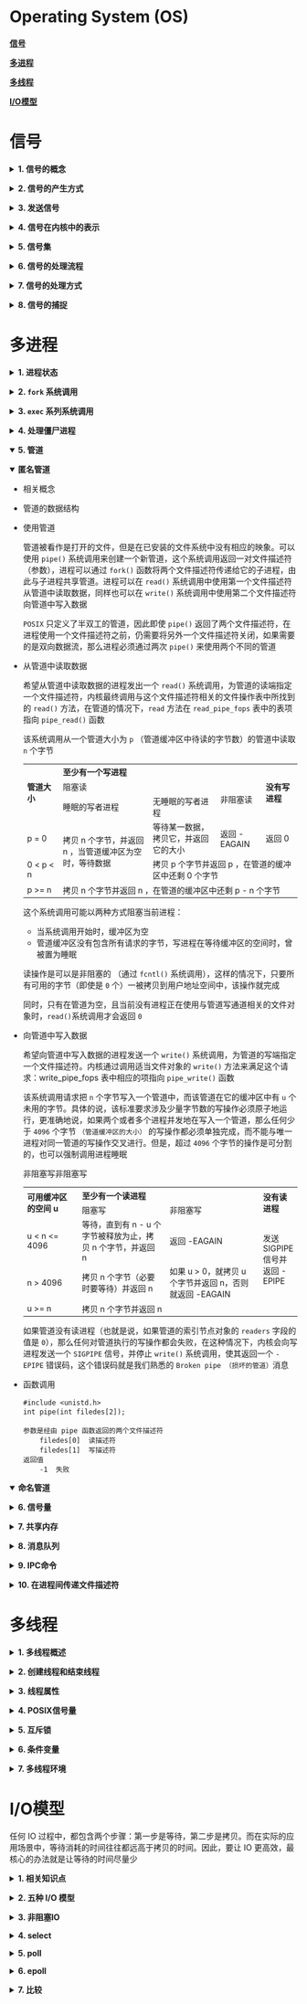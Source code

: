 # Operating System (OS)

[**信号**](#信号)

[**多进程**](#多进程)

[**多线程**](#多线程)

[**I/O模型**](#I/O模型)

# **信号**

<b><details><summary>1. 信号的概念</summary></b>

#### **1.1 基本概念**

  信号是由用户，系统或进程发送给目标进程的信息，以通知目标进程某个状态的转变或系统异常

  信号是在软件层次上对中断机制的一种模拟，在原理上，一个进程收到一个信号与处理器收到一个中断请求可以说是一样的。信号是异步的，一个进程不必通过任何操作来等待信号的到达，事实上，进程也不知道信号到底什么时候到达

  信号是进程间通信机制中唯一的异步通信机制，可以看作是异步通知，通知接收信号的进程有哪些事情发生了。信号机制经过POSIX实时扩展后，功能更加强大，除了基本通知功能外，还可以传递附加信息


#### **1.2 信号分类**

<b><details><summary>可靠性方面：**可靠信号**与**不可靠信号**</summary></b>

`Linux` 信号机制基本上是从 `Unix` 系统中继承过来的。早期 `Unix` 系统中的信号机制比较简单和原始，信号值小于`SIGRTMIN` 的信号都是 **不可靠信号**。这就是不可靠信号的来源。它的主要问题是**信号可能丢失**


随着时间的发展，实践证明了有必要对信号的原始机制加以改进和扩充。由于原来定义的信号已有许多应用，不好再做改动，最终只好又新增加了一些信号，并在一开始就把它们定义为 **可靠信号**，这些信号 **支持排队，不会丢失**


信号值位于 `SIGRTMIN` 和 `SIGRTMAX` 之间的信号都是 **可靠信号** ，**可靠信号克服了信号可能丢失的问题*。** `Linux` 在支持新版本的 信号安装函数 `sigation()` 以及 信号发送函数 ` sigqueue()` 的同时，仍然支持早期的 `signal() ` 信号安装函数 ，支持 信号发送函数 `kill()`


**信号的可靠与不可靠只与信号值有关，与信号的发送及安装函数无关。** 目前 `linux` 中的 `signal()` 是通过 `sigation()` 函数实现的，因此，即使通过 `signal()` 安装的信号，在信号处理函数的结尾也不必再调用一次信号安装函数。同时，由 `signal()` 安装的实时信号支持排队，同样不会丢失

对于目前 `linux` 的两个信号安装函数：`signal()` 及 `sigaction()` 来说，它们都不能把 `SIGRTMIN` 以前的信号变成可靠信号（都不支持排队，仍有可能丢失，仍然是不可靠信号），而且对 `SIGRTMIN` 以后的信号都支持排队。这两个函数的最大区别在于，**经过 `sigaction` 安装的信号都能传递信息给信号处理函数，而经过 `signal` 安装的信号不能向信号处理函数传递信息。对于信号发送函数来说也是一样的**

</details>

<b><details><summary>与时间关系上：**实时信号**与 **非实时信号**</summary></b>

早期 `Unix` 系统只定义了 `32` 种信号，前 `32` 种信号已经有了预定义值，每个信号有了确定的用途及含义，并且每种信号都有各自的缺省动作。如按键盘的 `CTRL ^C` 时，会产生 `SIGINT` 信号，对该信号的默认反应就是进程终止。后`32` 个信号表示**实时信号**，等同于前面阐述的可靠信号。这保证了发送的多个实时信号都被接收。

**非实时信号都不支持排队，都是不可靠信号；实时信号都支持排队，都是可靠信号。**
</details>

#### **1.3 信号查看**

  信号定义在`signal.h`头文件中，信号名都定义为正整数

  在Linux中可以通过`kill -l`查看信号名及序号，信号从`1`开始编号，不存在`0`号信号

</details>


<b><details><summary>2. 信号的产生方式</summary></b>

- **对于前台进程，用户可以通过输入特殊终端字符来为它发送信号。** 比如输入`Ctrl + C`通常会给进程发送一个中断信号(SIGINT)，`Ctrl + Z`会发送`SIGTSTP`信号
- **系统异常，** 比如非法内存访问
- **系统状态变化，** 比如`alarm`定时器到期将引起`SIGALRM`信号
- **运行kill命令或调用kill函数**

</details>

<b><details><summary>3. 发送信号</summary></b>

#### **3.1 通过按键发送信号**

- `Ctrl + C` 发送 `SIGINT`
- `Ctrl + Z` 发送 `SIGTSTP`
- `Ctrl + \` 发送 `SIGQUIT`
- ......

#### **3.2 通过系统调用发送信号**

<b><details><summary>**`kill` 函数**，可以给一个指定的进程发送信号</summary></b>

  ```c++
  #include <signal.h>
  int kill(pid_t pid, int sig);
  ```

    - `pid` 指定目标进程
    
        `pid > 0 `   信号发给PID为`pid`的进程
    
        `pid = 0`   信号发给本进程组内的其他进程
    
        `pid = -1`  信号发给除init进程外的所有进程，但发送者需要有对目标进程发送信号的权限
    
        `pid < -1`  信号发给组ID为`-pid`的进程组中的所有成员
    
    - `sig` 指定信号
    
        Linux定义的信号值都大于`0`， 如果 `sig = 0` ，则 kill 函数不发任何信号
    
    - 返回值
    
        `0`   函数成功
    
        `-1`  函数失败，并设置`errno`
    
        `errno`含义：
    
        `EINVAL`   无效的信号
    
        `EPERM`    该进程没有权限发送信号给任何一个目标进程
    
        `ESRCH`    目标进程或进程组不存在

</details>

<b><details><summary>**`raise`函数**，可以给当前进程发送信号(给自己)</summary></b>

  ```c++
  #include <signal.h>
  int raise(int signo);
  ```
  - `signo`  要发送的信号

  - 返回值

    ` 0`   成功

    `-1` 失败
</details>

<b><details><summary>**`alarm`函数**，在进程中设置一个定时器，当定时器指定的时间到时，它向进程发送 `SIGALRM` 信号</summary></b>

  ```c++
  #include <unistd.h>
  unsigned int alarm(unsigned int seconds);
  ```

  - `seconds`  指定定时器的秒数，`seconds = 0` ，取消定时器，并返回剩余时间

  - 返回值

    `≥0`，如果调用此`alarm`前，进程已经设置了闹钟时间，则返回上一个闹钟时间的剩余时间，否则返回`0`

    `-1`，失败

</details>

**简单示例**

<b><details><summary> 通过 `kill` 函数发送信号 </summary></b>

  ```C++
  #include <iostream>
  #include <errno.h>
  #include <unistd.h>
  #include <signal.h>
  using namespace std;
  int main()
  {
      int pid = fork();
      if (pid < 0)
      {
          perror("error for fork");
      }
      else if (pid == 0)
      {
          while(1)
          {
              sleep(10);
              cout << "I am child , my pid is: " << getpid() << endl;
          }
      }
      else
      {
          sleep(15);
          cout << "I am father , my pid is: " << getpid() << endl;
          kill(pid, SIGQUIT); //父进程向子进程发送SIGQUIT信号
      }
      return 0;
  }

  //运行结果
  I am child , my pid is: 22330
  I am father , my pid is: 22329

  //通过strace命令查看进程执行时的系统调用和接收到的信号
  sudo strace -p  22330 > a.txt

  //a.txt
  strace: Process 22330 attached
  restart_syscall(<... resuming interrupted nanosleep ...>) = 0
  fstat(1, {st_mode=S_IFCHR|0620, st_rdev=makedev(136, 0), ...}) = 0
  mmap(NULL, 4096, PROT_READ|PROT_WRITE, MAP_PRIVATE|MAP_ANONYMOUS, -1, 0) = 0x7f759205d000
  write(1, "I am child , my pid is: 22330\n", 30) = 30
  rt_sigprocmask(SIG_BLOCK, [CHLD], [], 8) = 0
  rt_sigaction(SIGCHLD, NULL, {sa_handler=SIG_DFL, sa_mask=[], sa_flags=0}, 8) = 0
  rt_sigprocmask(SIG_SETMASK, [], NULL, 8) = 0
  nanosleep({tv_sec=10, tv_nsec=0}, {tv_sec=5, tv_nsec=312703}) = ? ERESTART_RESTARTBLOCK (Interrupted by signal)
  --- SIGQUIT {si_signo=SIGQUIT, si_code=SI_USER, si_pid=22329, si_uid=1003} ---
  +++ killed by SIGQUIT +++

  //在倒数第二行，接收到了来自父进程22329的信号SIGQUIT，子进程退出
  ```
</details>

<b><details><summary>  通过 `raise` 发送信号 </summary></b>
  ```C++
  #include <iostream>
  #include <errno.h>
  #include <unistd.h>
  #include <signal.h>
  using namespace std;
  int main()
  {
      while(1)
      {
          cout << "my pid is: " << getpid() << endl;
          sleep(10);
          raise(SIGQUIT);
      }
      return 0;
  }

  // 运行结果
  my pid is: 25780
  Quit

  //通过strace命令查看进程执行时的系统调用和接收到的信号
  sudo strace -p 25780 -o a.txt

  //a.txt
  restart_syscall(<... resuming interrupted nanosleep ...>) = 0
  tgkill(25780, 25780, SIGQUIT)           = 0
  --- SIGQUIT {si_signo=SIGQUIT, si_code=SI_TKILL, si_pid=25780, si_uid=1003} ---
  +++ killed by SIGQUIT +++

  //可以看到在倒数第二行，进程自己给自己发送了SIGQUIT信号
  ```
</details>


<b><details><summary>  通过 `alarm` 发送信号 </summary></b>
  ```c++
  #include <iostream>
  #include <unistd.h>
  #include <signal.h>
  using namespace std;
  int main()
  {
      int i = 5;
      alarm(5);
      while(1)
      {
          cout << i << endl;
          sleep(1);
          i--;
      }
      return 0;
  }

  //运行结果
  5
  4
  3
  2
  1
  Alarm clock
  ```
</details>


</details>

<b><details><summary>4. 信号在内核中的表示</summary></b>


#### **4.1 相关概念**

- 实际执行信号的处理动作称为`信号递达(Delivery)`
- 信号从产生到递达之间的状态,称为`信号未决(Pending)`
- 进程可以选择`阻塞(Block)`某个信号，被阻塞的信号产生时将保持在未决状态，直到进程解除对此信号的阻塞，才执行递达的动作。
- 注意，阻塞和忽略是不同的，只要信号被阻塞，它就不会递达，只有在解除阻塞后才传递它。而忽略一个信号总是被传递，只是没有进一步的操作

#### **4.2 信号相关的数据结构**

​	![sig](https://github.com/Mmmmmmi/MyNote/blob/master/resource/sig_struct1.png)

   <b><details><summary> 信号相关的字段 </summary></b>

<table>
<tr>
    <th width=30%>类型</th>
    <th width=10%>字段</th>
    <th width=60%>描述</th>
</tr>
<tr>
    <td>struct signal_struct *</td>
    <td> signal</td>
    <td>指向进程的信号描述符的指针</td>
</tr>
<tr>
    <td>struct sighand_struct *</td>
    <td>sighand</td>
    <td>指向进程的信号处理程序描述符的指针</td>
</tr>
<tr>
    <td>sigset_t</td>
    <td>blocked/real_blocked</td>
    <td>表示被阻塞信号的掩码，real_blocked表示临时掩码</td>
</tr>
<tr>
    <td>struct sigpending</td>
    <td>pending</td>
    <td>存放私有挂起信号的数据结构</td>
</tr>
<tr>
    <td>unsigned long</td>
    <td>sas_ss_sp</td>
    <td>信号处理程序备用堆栈的地址</td>
</tr>
<tr>
    <td>size_t</td>
    <td>sas_ss_size</td>
    <td>信号处理程序备用堆栈的大小</td>
</tr>
<tr>
    <td>int (*) (void *)</td>
    <td>notifier</td>
    <td>指向一个函数的指针，设备驱动程序用该函数阻塞进程的某些信号</td>
</tr>
<tr>
    <td>void *</td>
    <td>notifier_data</td>
    <td>指向notifier函数(表中的前一个字段)，可能使用的数据</td>
</tr>
<tr>
    <td>sigset_t *</td>
    <td>notifier_mask</td>
    <td>设备驱动程序通过notifier函数所阻塞的信号的位掩码</td>
</tr>
</table>

`blocked`字段存放进程当前阻塞的信号。它是一个`sigset_t`数组，每种信号类型对应一个元素：


```c++
typedef struct {
	unsigned long sig[2];
}sigset_t
```

因为每个无符号长整数由`32`位组成，所以在Linux中可以声明的信号最大数是`64`(`_NSIG`宏表示这个值)。没有值为`0`的信号，因此，信号的编号对应于`sigset_t`类型变量中相应位下标加`1`

每个信号只有一个`bit`的未决标志，非`0`即`1`，不记录该信号产生了多少次，阻塞标志也是这样表示的。因此，未决和阻塞标志可以用相同的数据类型 `sigset_t` 来存储,`sigset_t` 称为**信号集**，这个类型可以表示每个信号的`有效` 或 `无效`状态，在阻塞信号集中`有效`和`无效`的含义是该信号是否被阻塞，而在未决信号集中`有效`和`无效`的含义是该信号是否处于未决状态。阻塞信号集也叫做当前进程的 ` 信号屏蔽字(Signal Mask) ` ，这⾥里的屏蔽应该理解为阻塞而不是忽略

`signal` 字段指向信号描述符(一个 ` signal_struct `类型的结构)，用来跟踪共享挂起信号。实际上，信号描述符还包括与信号处理关系并不密切的一些字段，如：每进程的资源限制数组 ` rlim ` ，分别用于存放进程的组领头进程和会话领头进程 ` PID ` 的字段 ` pgrp ` 和 ` session ` 。实际上，**信号描述符被属于同一线程组的所有进程共享 ，也就是被调用`clone() `系统调用创建的所有进程共享 ，因此，对属于同一线程组的每个进程而言，信号描述符中的字段必须都是相同的**

</details>

<b><details><summary> 信号描述符中与信号处理有关的字段 </summary></b>

<table>
<tr>
    <th width=30%>类型</th>
    <th width=10%>字段</th>
    <th width=60%>描述</th>
</tr>
<tr>
    <td>atomic_t</td>
    <td>count</td>
    <td>信号描述符的使用计数器</td>
</tr>
<tr>
    <td>atomic_t</td>
    <td>live</td>
    <td>线程组中的活动进程的数量</td>
</tr>
<tr>
    <td>wait_queue_head_t</td>
    <td>wait_chldexit</td>
    <td>在系统调用wait4()中睡眠的进程的等待队列</td>
</tr>
<tr>
    <td>struct task_struct *</td>
    <td>curr_target</td>
    <td>接收信号的线程组中最后一个进程的描述符</td>
</tr>
<tr>
    <td>struct sigpending</td>
    <td>shared_pending</td>
    <td>存放共享挂起信号的数据结构</td>
</tr>
<tr>
    <td>int</td>
    <td>group_exit_code</td>
    <td>线程组的进程终止代码</td>
</tr>
<tr>
    <td>struct task_struct *</td>
    <td>group_exit_task</td>
    <td>在杀死整个线程组的时候使用</td>
</tr>
<tr>
    <td>int</td>
    <td>notify_count</td>
    <td>在杀死整个线程组的时候使用</td>
</tr>
<tr>
    <td>int</td>
    <td>group_stop_count</td>
    <td>在停止整个线程组的时候使用</td>
</tr>
<tr>
   <td>unsigned int</td>
   <td>flags</td>
   <td>在传递修改进程状态的时候使用的标志</td>
</tr>
</table>

`sighand`字段指向信号处理程序描述符(一个`sighand_struct`类型的结构)，描述每个信号必须怎样被线程组处理。**在调用clone()系统调用时，设置`CLONE_SIGHAND`标志，信号处理程序描述符就可以由几个进程共享**

</details>

<b><details><summary> 信号处理程序描述符的字段 </summary></b>

<table>
    <tr>
    <th width=30%>类型</th>
    <th width=10%>字段</th>
    <th width=60%>描述</th>
</tr>
<tr>
    <td>atomic_t</td>
    <td>count</td>
    <td>信号处理程序描述符的使用计数器</td>
</tr>
<tr>
    <td>struct k_sigaction [64]</td>
    <td>action</td>
    <td>说明在所传递信号上执行操作的结构数组</td>
</tr>
<tr>
    <td>spinlock_t</td>
    <td>siglock</td>
    <td>保护信号描述符和信号处理程序描述符的自旋锁</td>
</tr>
</table>

描述符的 `count` 字段表示共享该结构的进程个数。**在一个POSIX的多线程应用中，线程组中的所有轻量级进程都引用相同的信号描述符和信号处理程序的描述符**

</details>
</details>

<b><details><summary>5. 信号集</summary></b>

<b><details><summary>信号集函数</summary></b>

Linux用数据结构 ` sigset_t ` 来表示一组信号，前面已经说过它的定义，Linux提供了一组函数来设置、修改、删除和查询信号集。

```c++
#include <signal.h>
int sigemptyset(sigset_t *set); 	/* 清空信号集 */
int sigfillset(sigset_t *set); 		/* 在信号集中设置所有信号 */
int sigaddset (sigset_t *set, int signo); /* 将信号 _signo 添加至信号集中 */
int sigdelset(sigset_t *set, int signo);  /* 将信号 _signo 从信号集中删除 */
int sigismember（const sigset_t *set, int signo); /* 测试 _signo 是否在信号集中 */
```
在使用 `sigset_t` 之前，一定要调用 `sigmptyset` 或 `sigfillset` 做初始化，使信号集处于确定的状态。初始化 `sigset_t` 变量之后就可以再调用 `sigaddset` 和 `sigdelset` 在该信号集中添加或删除某种有效信号

前四个函数都是成功返回 `0` ,出错返回 `-1` 。 `sigismember` 是一个布尔函数，用于判断一个信号集的有效信号中是否包含某种信号，若包含则返回 `1` 。不包含则返回 `0` ，出错返回 `-1`

</details>

<b><details><summary>进程信号掩码</summary></b>

调用`sigprocmask`可以读取或更改进程的信号屏蔽字 (阻塞信号集)

```c++
#include <signal.h>
int sigprocmask(int _how, sigset_t *_set, sigset_t *_oset);
```

`_set` 参数指定新的信号掩码，`_oset` 参数输出原来的信号掩码(如果不为  `NULL` )的话

如果 `_set` 参数不为 `NULL`，则 `_how` 参数指定设置进程信号掩码的方式可为以下三种：

<table>
<tr>
    <th width=20%>_how 参数</th>
    <th width =80%>含义</th>
</tr>
 <tr>
     <td> SIG_BLOCK </td>
     <td> 新的进程信号掩码是其当前值和 _set 指定信号集的并集 </td>
</tr>
<tr>
    <td> SIG_UNBLOCK </td>
    <td> 新的进程信号掩码是其当前值和 ~_set 信号集的交集，因此 _set 指定的信号集将不被屏蔽 </td>
</tr>
<tr>
    <td> SIG_SETMASK </td>
    <td> 直接将进程信号掩码设置为 _set </td>
</tr>
</table>

如果 `_set` 为 `NULL`，则进程信号掩码不变，此时我们仍然可以利用 `_oset` 参数来获得进程当前的信号掩码

sigprocmask 成功时返回 `0` ，失败返回 `-1` 并设置  `errno` 

</details>

<b><details><summary>被挂起的信号</summary></b>

设置进程信号掩码之后，被屏蔽的信号将不能再被进程接收。如果给进程发送一个被屏蔽的信号，则操作系统将给该信号设置为进程的一个被挂起的信号(未决状态)。如果我们取消对被挂起信号的屏蔽，则它能立即被进程接收到。

```c++
#include <signal.h>
int sigpending(sigset_t * set)
```

`set`  用于保存被挂起的信号集。如果进程多次接收到同一个被挂起的信号，`sigpending` 函数也只能反映一次。并且当我们再次使用 `sigprocmask` 使能该挂起信号时，该信号的处理函数也只能被触发一次

`sigpending` 成功时，返回 `0`  ，失败时返回 `-1` 并设置 `errno` 

</details>
</details>

<b><details><summary>6. 信号的处理流程</summary></b>

对于一个完整的信号生命周期(从信号发送到相应的处理函数执行完毕)来说，可以分为三个阶段：**信号产生** ， **信号在进程中注册** ，**信号的执行和注销**

<b><details><summary>信号产生</summary></b>

即上面介绍到的`2` ，`3`点

</details>

<b><details><summary>信号在进程中注册</summary></b>

在进程表的表项中有一个软中断信号域，该域中每一位对应一个信号。内核给一个进程发送软中断信号的方法，是在进程所在的进程表项的信号域设置对应于该信号的位。如果信号发送给一个正在睡眠的进程，如果进程睡眠在可被中断的优先级上，则唤醒进程；否则仅设置进程表中信号域相应的位，而不唤醒进程。如果发送给一个处于可运行状态的进程，则只置相应的域即可

进程的 `task_struct` 结构中有关于本进程中未决信号的数据成员 `struct sigpending pending`

```c++
struct sigpending{
    struct sigqueue *head, *tail;
    sigset_t signal;
};
```

`head` 和 `tail` 分别指向一个 `sigqueue` 类型的结构链（称之为 **未决信号信息链** ）的首尾，信息链中的每个 `sigqueue` 结构刻画一个特定信号所携带的信息，并指向下一个 `sigqueue` 结构

```c++
struct sigqueue{
    struct sigqueue *next;
  	siginfo_t info;
}
```

`signal` 是进程中所有 **未决信号集**。

信号在进程中注册指的就是信号值加入到进程的未决信号集 `sigset_t signal`（每个信号占用一位）中，并且信号所携带的信息被保留到未决信号信息链的某个 ` sigqueue `   结构中。只要信号在进程的未决信号集中，表明进程已经知道这些信号的存在，但还没来得及处理，或者该信号被进程阻塞。


当一个 **实时信号** 发送给一个进程时，不管该信号是否已经在进程中注册，都会被再注册一次，因此，信号不会丢失，因此，实时信号又叫做 **可靠信号** 。这意味着同一个实时信号可以在同一个进程的未决信号信息链中占有多个 `sigqueue` 结构（进程每收到一个实时信号，都会为它分配一个结构来登记该信号信息，并把该结构添加在未决信号链尾，即所有诞生的实时信号都会在目标进程中注册）。


当一个 **非实时信号** 发送给一个进程时，如果该信号已经在进程中注册（通过 `sigset_t signal` 指示），则该信号将被丢弃，造成信号丢失。因此，非实时信号又叫做 **不可靠信号**  。这意味着同一个非实时信号在进程的未决信号信息链中，至多占有一个 `sigqueue` 结构。


总之信号注册与否，与发送信号的函数（如 `kill()` 或 `sigqueue()` 等）以及信号安装函数（ `signal()` 及` sigaction()` ）无关，只与信号值有关（信号值小于 ` SIGRTMIN ` 的信号最多只注册一次，信号值在 `SIGRTMIN` 及` SIGRTMAX` 之间的信号，只要被进程接收到就被注册）

</details>

<b><details><summary>信号的执行和注销</summary></b>

内核处理一个进程收到的软中断信号是在该进程的上下文中，因此，进程必须处于运行状态。当其由于被信号唤醒或者正常调度重新获得CPU时，在其从内核空间返回到用户空间时会检测是否有信号等待处理。如果存在未决信号等待处理且该信号没有被进程阻塞，则在运行相应的信号处理函数前，进程会把信号在未决信号链中占有的结构卸掉。

对于 **非实时信号** 来说，由于在未决信号信息链中最多只占用一个 `sigqueue` 结构，因此该结构被释放后，应该把信号在进程未决信号集中删除（信号注销完毕）；而对于 **实时信号** 来说，可能在未决信号信息链中占用多个 `sigqueue` 结构，因此应该针对占用 `sigqueue` 结构的数目区别对待：如果只占用一个 `sigqueue` 结构（进程只收到该信号一次），则执行完相应的处理函数后应该把信号在进程的未决信号集中删除（信号注销完毕）。否则待该信号的所有`sigqueue` 处理完毕后再在进程的未决信号集中删除该信号。

当所有未被屏蔽的信号都处理完毕后，即可返回用户空间。对于被屏蔽的信号，当取消屏蔽后，在返回到用户空间时会再次执行上述检查处理的一套流程。

内核处理一个进程收到的信号的时机是在一个进程从内核态返回用户态时。所以，当一个进程在内核态下运行时，软中断信号并不立即起作用，要等到将返回用户态时才处理。进程只有处理完信号才会返回用户态，进程在用户态下不会有未处理完的信号。

</details>
</details>

<b><details><summary>7. 信号的处理方式</summary></b>

<b><details><summary>默认的处理方式</summary></b>

由内核预定义的缺省操作取决于信号的类型，可以是以下几种之一：

- `Terminate`，进程被终止（杀死）

- `Dump`，进程被终止（杀死），并且，如果可能，创建包含进程执行上下文的核心转储文件，这个文件可以用于调试

- `Ignore`，进程被忽略

- `Stop`，进程被停止，即把进程置为 `TASK_STOPPED` 状态

- `Continue`，继续进程，如果进程被停止（ `TASK_STOPPED` ），就把它置为 `TASK_RUNNING` 状态

</details>

<b><details><summary>显式地忽略信号</summary></b>

当进程接收到一个它忽略的信号时，进程丢弃该信号，就像没有收到该信号似的继续运行

</details>

<b><details><summary>通过调用相应的信号处理函数捕获信号</summary></b>

信号处理函数应该是可重入的，否则很容易引发一些竞态条件

</details>
</details>

<b><details><summary>8. 信号的捕捉</summary></b>


<b><details><summary>信号捕获过程</summary></b>

![sig](https://github.com/Mmmmmmi/MyNote/blob/master/resource/do_signal.png)

如果信号有一个专门的处理程序（**信号处理程序**），`do_signal()` 函数就必须强迫该处理程序执行。这是通过 `handle_signal()` 进行的：

```c++
handle_signal(signr, &info, &ka, oldset, regs);
if (ka->sa.sa_flags & SA_ONESHOT)
    ka->sa.sa_handler = SIG_DFL;
return 1;
```

如果所接收信号的 `SA_ONESHOT ` 标志被置位，就必须重新设置它的缺省操作，以便同一信号的再次出现不会再次触发这一信号处理程序的执行。注意 `do_signal()` 在处理了一个单独的信号后怎样返回。直到下一次调用 `do_signal()` 时才考虑其他挂起的信号。这种方式确保了实时信号将以适当的顺序得到处理

信号处理程序是用户态进程定义的函数，并包含在用户态的代码段中。`handle_signal()` 函数运行在内核态，而信号处理程序运行在用户态，这就意味着在当前进程恢复 “正常” 执行之前，它必须首先执行用户态的信号处理程序。此外，当内核打算恢复进程的正常执行时，内核态堆栈不再包含被中断程序的硬件上下文，因为每当从内核态向用户态转换时，内核态堆栈都被清空。同时，因为信号处理程序可以调用系统调用，在这种情况下，执行了系统调用的服务例程后，控制权必须返回到信号处理程序而不是被中断程序的正常代码流

` Linux ` 采用的解决方法是把保存在内核态堆栈中的硬件上下文拷贝到当前进程的用户态堆栈中。用户态堆栈也以这样的方式被修改，即当信号处理程序终止时，自动调用 `  sigreturn()` 系统调用把这个硬件上下文拷贝回到内核态堆栈中，并恢复用户态堆栈中原来的内容

当中断、异常或系统调用发生时，进程切换到内核态，在返回用户态前，内核执行 ` do_signal() `函数，这个函数又依次处理信号（通过调用 ` handle_signal() ` ）和 建立用户态堆栈 （通过调用 `  setup_frame()` 或 `setup_rt_frame()` ）。当进程又切换到用户态时，因为信号处理程序的起始地址被强制放入程序计数器中，因此开始执行信号处理程序。当处理程序终止时，`setup_frame()` 或 `setup_rt_frame()` 函数放在用户态堆栈中的返回代码就被执行。这个代码调用 `  sigreturn()` 或 `rt_sigreturn()` 系统调用，相应的服务例程将正常程序的用户态堆栈硬件上下文拷贝到内核态堆栈，并把用户态堆栈恢复到它原来的状态（通过调用  `  restore_sigcontext()` ）。当这个系统调用结束时，普通进程就因此能恢复自己的执行

</details>

<b><details><summary> `  signal` 系统调用</summary></b>

```c++
#include <signal.h>
typedef void (*sighandler_t)(int);
sighandler_t signal(int signum, sighandler_t handler);
```

`sighandler_t` 除了指向自定义的信号处理函数之外，`bits/signum.h` 头文件中还定义了信号的两种其他处理方式 `SIG_IGN` 和 `SIG_DEL`

```c++
#include <bits/signum.h>
#define SIG_DFL ((sighandler_t) 0)	//默认处理方式 前面7介绍到
#define SIG_IGN ((sighandler_t) 1)	//忽略信号
```

`signum` 参数指定要捕获的信号类型

`_handler` 参数是 `sighandler_t` 类型的函数指针，用于指定信号 `sig` 的处理函数

`signal` 函数成功调用时返回一个函数指针，该函数指针类型也是  `sighandler_t`  。这个返回值是前一次调用 `signal` 函数时传入的函数指针，或者是信号 `  sig` 对应的默认处理函数指针 ` SIG_DEF` （如果是第一次调用 `signal`的话 ）

`signal` 系统调用出错时返回 `SIG_ERR`，并设置 `errno`

</details>

<b><details><summary> `  sigaction` 系统调用</summary></b>

```c++
#include <signal.h>
int sigaction(int signum, const struct sigaction *act, struct sigaction *oldact);
```

`signum` 参数指定要捕获的信号类型

`act` 参数指定新的信号处理方式

`oact` 参数输出信号先前的处理方式（如果不为 `NULL` 的话）

`act` 和 `oact` 都是 `sigaction` 结构体类型的指针，`sigaction` 结构体描述了信号处理的细节，其结构如下：

```c++
struct sigaction {
    void     (*sa_handler)(int);
	void     (*sa_sigaction)(int, siginfo_t *, void *);
	sigset_t   sa_mask;
	int        sa_flags;
	void     (*sa_restorer)(void);
};
```

`sa_handler` 成员指定信号处理函数

`sa_mask` 成员设定信号掩码（准确地说是在原有信号掩码的基础上增加信号掩码），以指定哪些信号不能发送给本进程

`sa_mask` 是信号集`sigset_t` 类型，前面已经介绍过

`sa_flag` 设置程序收到信号时的行为，其可选值如下：

<table>
    <tr>
        <th width=25%>选项</th>
        <th width=75%>含义</th>
    </tr>
    <tr>
        <td>SA_NOCLDSTOP</td>
        <td>如果 sigaction 的 signum 参数是 SIGCHLD ，则设置该标志表示子进程暂停时不生成 SIGCHLD 信号 </td>
    </tr>
    <tr>
        <td>SA_NOCLDWAIT</td>
        <td>如果 sigaction 的 signum 参数是 SIGCHLD ，则设置该标志表示子进程结束时不产生僵尸进程</td>
    </tr>
    <tr>
        <td>SA_NODEFER</td>
        <td>当接收到信号并进入其信号处理函数时，不屏蔽该信号。默认情况下，我们期望进程在处理一个信号时不再接收到同种信号，否则将引起一些竞态条件</td>
    </tr>
    <tr>
        <td>SA_ONSTACK</td>
        <td>调用 sigltstack 函数设置的可选信号栈上的信号处理函数</td>
    </tr>
    <tr>
        <td>SA_RESETHAND</td>
        <td>信号处理函数执行完毕后，恢复信号的默认处理方式</td>
    </tr>
    <tr>
        <td>SA_RESTART</td>
        <td>重新调用该信号终止的系统调用</td>
    </tr>
</table>

`sa_restorer` 成员已经过时，一般不使用

`sigaction` 成功时返回 `0`，失败时则返回 `-1`，并设置 `errno`

</details>

<b><details><summary>示例</summary></b>


![sig](https://github.com/Mmmmmmi/MyNote/blob/master/resource/sig_struct.png)

每个信号都有两个标志位分别表示阻塞 (`block`) 和未决 (`pending`) ，还有一个函数指针表示处理动作。信号产生时，内核在进程控制块中设置该信号的未决标志，直到信号递达才清除该标志。在上图中, `SIGHUP`信号未阻塞也未产生过，当它递达时执⾏行默认处理动作。 `SIGINT`信号产⽣生过，但正在被阻塞，所以暂时不能递达。虽然它的处理动作是忽略，但在没有解除阻塞之前不能忽略这个信号，因为进程仍有机会改变处理动作之后再解除阻塞。 `SIGQUIT`信号未产生过,一旦产生`SIGQUIT`信号将被阻塞，它的处理动作是用户自定义函数`sighandler`

</details>
</details>


# **多进程**

<b><details><summary>1. 进程状态</summary></b>
</details>

<b><details><summary>2. `fork` 系统调用</summary></b>
</details>

<b><details><summary>3. `exec` 系列系统调用</summary></b>
</details>

<b><details><summary>4. 处理僵尸进程</summary></b>
</details>

<b><details open><summary>5. 管道</summary></b>


<b><details open><summary>匿名管道</summary></b>

- 相关概念

- 管道的数据结构

- 使用管道
    
    管道被看作是打开的文件，但是在已安装的文件系统中没有相应的映象。可以使用 `pipe()` 系统调用来创建一个新管道，这个系统调用返回一对文件描述符（参数），进程可以通过 `fork()` 函数将两个文件描述符传递给它的子进程，由此与子进程共享管道。进程可以在 `read()` 系统调用中使用第一个文件描述符从管道中读取数据，同样也可以在 `write()` 系统调用中使用第二个文件描述符向管道中写入数据

    `POSIX` 只定义了半双工的管道，因此即使 `pipe()` 返回了两个文件描述符，在进程使用一个文件描述符之前，仍需要将另外一个文件描述符关闭，如果需要的是双向数据流，那么进程必须通过两次 `pipe()` 来使用两个不同的管道

- 从管道中读取数据
    
    希望从管道中读取数据的进程发出一个 `read()` 系统调用，为管道的读端指定一个文件描述符，内核最终调用与这个文件描述符相关的文件操作表中所找到的 `read()` 方法，在管道的情况下，`read` 方法在 `read_pipe_fops` 表中的表项指向 `pipe_read()` 函数

    该系统调用从一个管道大小为 `p` （管道缓冲区中待读的字节数）的管道中读取 `n` 个字节

    <table>
        <tr>
            <th width = 13% rowspan = "3">管道大小</th>
            <th colspan = "3" >至少有一个写进程</th>
            <th width = 13% rowspan = "3">没有写进程</th>
        </tr>
        <tr>
            <td colspan = "2">阻塞读</td>
            <td rowspan = "2">非阻塞读</td>
        </tr>
        <tr>
            <td>睡眠的写者进程</td>
            <td>无睡眠的写者进程</td>
        </tr>
        <tr>
            <td>p = 0</td>
            <td rowspan = "2">拷贝 n 个字节，并返回 n ，当管道缓冲区为空时，等待数据</td>
            <td>等待某一数据，拷贝它，并返回它的大小</td>
            <td>返回 -EAGAIN</td>
            <td>返回 0 </td>
        </tr>
        <tr>
            <td>0 < p < n</td>
            <td colspan = "3">拷贝 p 个字节并返回 p ，在管道的缓冲区中还剩 0 个字节</td>
        </tr>
        <tr>
            <td>p >= n</td>
            <td colspan = "4">拷贝 n 个字节并返回 n ，在管道的缓冲区中还剩 p - n 个字节</td>
        </tr>

    </table>

    这个系统调用可能以两种方式阻塞当前进程：
    - 当系统调用开始时，缓冲区为空
    - 管道缓冲区没有包含所有请求的字节，写进程在等待缓冲区的空间时，曾被置为睡眠

    读操作是可以是非阻塞的 （通过 `fcntl()` 系统调用），这样的情况下，只要所有可用的字节（即使是 `0` 个）一被拷贝到用户地址空间中，该操作就完成

    同时，只有在管道为空，且当前没有进程正在使用与管道写通道相关的文件对象时，`read()`系统调用才会返回 `0`

- 向管道中写入数据

    希望向管道中写入数据的进程发送一个 `write()` 系统调用，为管道的写端指定一个文件描述符。内核通过调用适当文件对象的  `write()` 方法来满足这个请求：write_pipe_fops 表中相应的项指向 `pipe_write()` 函数

    该系统调用请求把 `n` 个字节写入一个管道中，而该管道在它的缓冲区中有 `u` 个未用的字节。具体的说，该标准要求涉及少量字节数的写操作必须原子地运行，更准确地说，如果两个或者多个进程并发地在写入一个管道，那么任何少于 `4096` 个字节 `（管道缓冲区的大小）` 的写操作都必须单独完成，而不能与唯一进程对同一管道的写操作交叉进行。但是，超过 `4096` 个字节的操作是可分割的，也可以强制调用进程睡眠

    <table>
        <tr>
            <th width = 20% rowspan = "2">可用缓冲区的空间 u </th>
            <th colspan = "2" >至少有一个读进程</th>
            <th width = 13% rowspan = "2">没有读进程</th>
        </tr>
        <tr>
            <td>阻塞写</td>
            <td>非阻塞写</td>
        </tr>
        <tr>非阻塞写非阻塞写
            <td>u < n <= 4096 </td>
            <td>等待，直到有 n - u 个字节被释放为止，拷贝 n 个字节，并返回 n </td>
            <td>返回 -EAGAIN</td>
            <td rowspan = "2">发送 SIGPIPE 信号并返回 -EPIPE</td>
        </tr>
        <tr>
            <td>n > 4096 </td>
            <td>拷贝 n 个字节（必要时要等待）并返回 n</td>
            <td>如果 u > 0，就拷贝 u 个字节并返回 n，否则就返回 -EAGAIN </td>
        </tr>
        <tr>
            <td>u >= n</td>
            <td colspan = "4">拷贝 n 个字节并返回 n</td>
        </tr>
    </table>

    如果管道没有读进程（也就是说，如果管道的索引节点对象的 `readers` 字段的值是 `0`），那么任何对管道执行的写操作都会失败，在这种情况下，内核会向写进程发送一个 `SIGPIPE` 信号，并停止 `write()` 系统调用，使其返回一个 `-EPIPE` 错误码，这个错误码就是我们熟悉的 `Broken pipe （损坏的管道）`消息

- 函数调用
    ```
    #include <unistd.h>
    int pipe(int filedes[2]);

    参数是经由 pipe 函数返回的两个文件描述符 
        filedes[0]  读描述符
        filedes[1]  写描述符
    返回值 
        -1  失败
    ```

</details>

<b><details open><summary>命名管道</summary></b>

</details>

</details>

<b><details><summary>6. 信号量</summary></b>
</details>

<b><details><summary>7. 共享内存</summary></b>
</details>

<b><details><summary>8. 消息队列</summary></b>
</details>

<b><details><summary>9. IPC命令</summary></b>
</details>

<b><details><summary>10. 在进程间传递文件描述符</summary></b>
</details>


# **多线程**

<b><details><summary>1. 多线程概述</summary></b>
</details>

<b><details><summary>2. 创建线程和结束线程</summary></b>
</details>

<b><details><summary>3. 线程属性</summary></b>
</details>

<b><details><summary>4. POSIX信号量</summary></b>
</details>

<b><details><summary>5. 互斥锁</summary></b>
</details>

<b><details><summary>6. 条件变量</summary></b>
</details>

<b><details><summary>7. 多线程环境</summary></b>
</details>


# **I/O模型**
任何 IO 过程中，都包含两个步骤：第⼀步是等待，第⼆步是拷贝。而在实际的应用场景中，等待消耗的时间往往都远⾼于拷贝的时间。因此，要让 IO 更高效，最核⼼的办法就是让等待的时间尽量少

<b><details><summary>1. 相关知识点</summary></b>

- **同步与异步**：
  - 同步：在发出系统调用后，一直等到有结果了才会返回。无论调用是否成功，一定会返回结果。可以理解为，调用者主动等待调用结果，有结果了才会返回
  - 异步：在发出系统调用后，调用就直接返回了，等到有结果之后，再由被调用者通过状态、通知来通知调用者，或通过回调函数处理这个调用
- **阻塞与非阻塞**：
  - 阻塞：在调用结果返回之前，当前线程会被挂起，等到得到调用结果之后，才会返回
  - 非阻塞：无论是否能得到结果，线程都会返回

</details>

<b><details><summary>2. 五种 I/O 模型</summary></b>

- **阻塞 IO**：在内核将数据准备好之前，系统调⽤用会一直等待。所有套接字默认都是阻塞 IO

- **非阻塞 IO**：即使内核还未将数据准备好，系统调用也会返回，并且返回并且返回 EWOULDBLOCK 错误码。非阻塞 IO 往往需要程序员循环的方式反复尝试读写文件描述符，这个过程称为轮询。这对 CPU 来说是较大的浪费，一般只有特定场景下才使用

- **信号驱动 IO**：内核将数据准备好的时候，用`SIGIO`信号通知应用程序进行 IO 操作

- **多路转接 IO**：与阻塞 IO 类似，但是可以同时等待多个文件描述符的状态

- **异步 IO**：由内核在数据拷贝完成时，通知应用程序。与信号驱动 IO 不同的地方是，信号驱动 IO 是在数据准备好的时候，通知应用程序进行 IO 操作


</details>
</details>

<b><details><summary>3. 非阻塞IO</summary></b>
#### **fcntl**

```cpp
//函数原型
#include <unistd.h>
#include <fcntl.h>
int fcntl(int fd, int cmd, ... /* arg */ );
```
    fd: 需要管理的文件描述符
    cmd: 执行的命令



</details>
</details>

<b><details><summary>4. select</summary></b>

</details>

<b><details><summary>5. poll</summary></b>
</details>

<b><details><summary>6. epoll</summary></b>
</details>

<b><details><summary>7. 比较</summary></b>

<table>
<tr>
    <th width=14%>系统调用</th>
    <th width=29%>select</th>
    <th width=29%>poll</th>
    <th width=28%>epoll</th>
</tr>
<tr>
    <td> 事件集合</td>
    <td>用户通过 3 个参数分别传入需要监控的可读、可写及异常等事件，内核通过对这些参数的在线修改来反馈其中的就绪事件(将未就绪的事件从 fd_set 中剔除出去)，这使得用户每次调用 select 都需要重置这3个参数</td>
    <td> 统一处理所有事件类型，因此只需要一个事件集参数。用户通过 pollfd.events 传入需要监控的事件，内核通过修改 pollfd.revents 反馈其中就绪的事件</td>
    <td> 内核通过一个事件表直接管理用户监控的所有事件，因此每次调用 epoll_wait 时，无需反复传入需要监控的事件， epoll_wait 系统调用的参数 events 仅用 来反馈就绪的事件 </td>
</tr>
<tr>
    <td>应用程序索引就绪文件描述符的时间复杂度</td>
    <td>O(n)</td>
    <td>O(n)</td>
    <td>O(1)</td>
</tr>
<tr>
    <td>可监控的文件描述符数目</td>
    <td>一般有最大限制，取决于FD_SETSIZE<br/>这个宏，一般为1024</td>
    <td> 65535</td>
    <td> 65535</td>
</tr>
<tr>
    <td>工作模式</td>
    <td>LT</td>
    <td>LT</td>
    <td>支持 ET 高效模式</td>
</tr>
<tr>
    <td>内核实现和工作效率 </td>
    <td>采用轮询的方式检测就绪事件，算法的时间复杂度为O(n)</td>
    <td>采用轮询的方式检测就绪事件，算法的时间复杂度为O(n)</td>
    <td>通过回调函数的方式检测就绪事件，算法时间复杂度为O(1)</td>
</tr>
</table>

</details>
